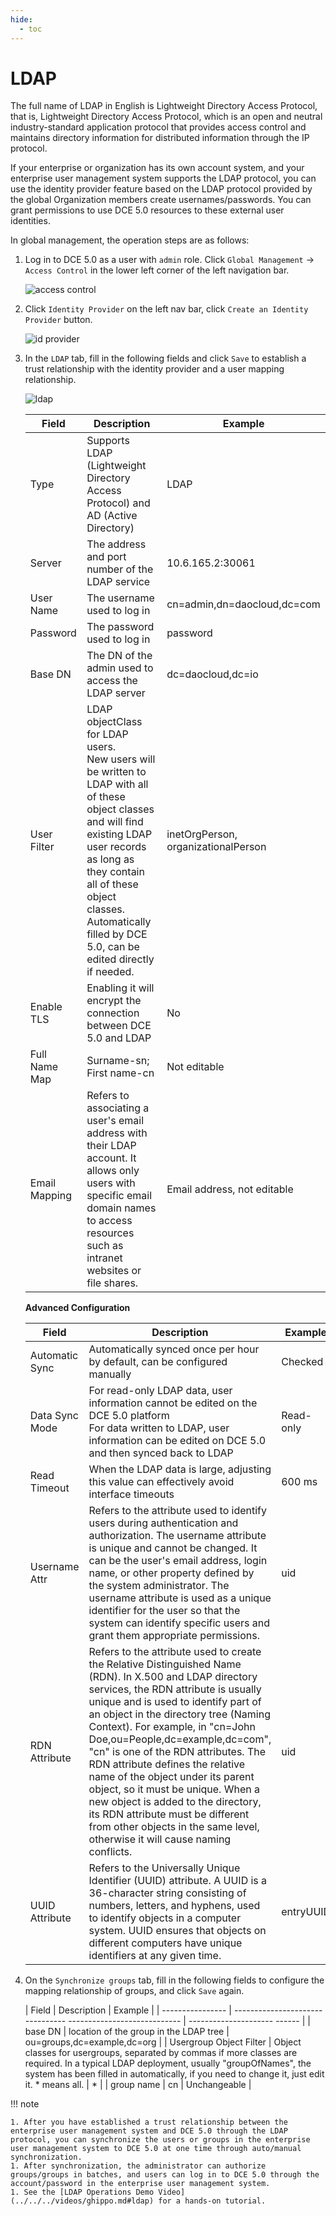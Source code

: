 ```yaml
---
hide:
  - toc
---
```


# LDAP

The full name of LDAP in English is Lightweight Directory Access Protocol, that is, Lightweight Directory Access Protocol, which is an open and neutral industry-standard application protocol that provides access control and maintains directory information for distributed information through the IP protocol.

If your enterprise or organization has its own account system, and your enterprise user management system supports the LDAP protocol, you can use the identity provider feature based on the LDAP protocol provided by the global Organization members create usernames/passwords.
You can grant permissions to use DCE 5.0 resources to these external user identities.

In global management, the operation steps are as follows:

1. Log in to DCE 5.0 as a user with `admin` role. Click `Global Management` -> `Access Control` in the lower left corner of the left navigation bar.

    ![access control](https://docs.daocloud.io/daocloud-docs-images/docs/en/docs/ghippo/images/ws01.png)

1. Click `Identity Provider` on the left nav bar, click `Create an Identity Provider` button.

    ![id provider](https://docs.daocloud.io/daocloud-docs-images/docs/en/docs/ghippo/images/ldap00.png)

1. In the `LDAP` tab, fill in the following fields and click `Save` to establish a trust relationship with the identity provider and a user mapping relationship.

    ![ldap](https://docs.daocloud.io/daocloud-docs-images/docs/en/docs/ghippo/images/ldap01.png)

    | Field         | Description                                                  | Example                             |
    | ------------- | ------------------------------------------------------------ | ----------------------------------- |
    | Type          | Supports LDAP (Lightweight Directory Access Protocol) and AD (Active Directory) | LDAP                                |
    | Server        | The address and port number of the LDAP service              | 10.6.165.2:30061                    |
    | User Name     | The username used to log in                                   | cn=admin,dn=daocloud,dc=com          |
    | Password      | The password used to log in                                   | password                            |
    | Base DN       | The DN of the admin used to access the LDAP server            | dc=daocloud,dc=io                   |
    | User Filter   | LDAP objectClass for LDAP users.<br />New users will be written to LDAP with all of these object classes and will find existing LDAP user records as long as they contain all of these object classes. <br/>Automatically filled by DCE 5.0, can be edited directly if needed. | inetOrgPerson, organizationalPerson |
    | Enable TLS    | Enabling it will encrypt the connection between DCE 5.0 and LDAP | No                                  |
    | Full Name Map | Surname-sn; First name-cn                                     | Not editable                        |
    | Email Mapping | Refers to associating a user's email address with their LDAP account. It allows only users with specific email domain names to access resources such as intranet websites or file shares. | Email address, not editable          |

    **Advanced Configuration**

    | Field           | Description                                                  | Example |
    | --------------- | ------------------------------------------------------------ | ------- |
    | Automatic Sync  | Automatically synced once per hour by default, can be configured manually | Checked |
    | Data Sync Mode  | For read-only LDAP data, user information cannot be edited on the DCE 5.0 platform<br />For data written to LDAP, user information can be edited on DCE 5.0 and then synced back to LDAP | Read-only |
    | Read Timeout    | When the LDAP data is large, adjusting this value can effectively avoid interface timeouts | 600 ms  |
    | Username Attr   | Refers to the attribute used to identify users during authentication and authorization. The username attribute is unique and cannot be changed. It can be the user's email address, login name, or other property defined by the system administrator. The username attribute is used as a unique identifier for the user so that the system can identify specific users and grant them appropriate permissions. | uid     |
    | RDN Attribute   | Refers to the attribute used to create the Relative Distinguished Name (RDN). In X.500 and LDAP directory services, the RDN attribute is usually unique and is used to identify part of an object in the directory tree (Naming Context). For example, in "cn=John Doe,ou=People,dc=example,dc=com", "cn" is one of the RDN attributes. The RDN attribute defines the relative name of the object under its parent object, so it must be unique. When a new object is added to the directory, its RDN attribute must be different from other objects in the same level, otherwise it will cause naming conflicts. | uid     |
    | UUID Attribute  | Refers to the Universally Unique Identifier (UUID) attribute. A UUID is a 36-character string consisting of numbers, letters, and hyphens, used to identify objects in a computer system. UUID ensures that objects on different computers have unique identifiers at any given time. | entryUUID |

1. On the `Synchronize groups` tab, fill in the following fields to configure the mapping relationship of groups, and click `Save` again.

    | Field | Description | Example |
    | ---------------- | -------------------------------- ---------------------------- | --------------------- ------ |
    | base DN | location of the group in the LDAP tree | ou=groups,dc=example,dc=org |
    | Usergroup Object Filter | Object classes for usergroups, separated by commas if more classes are required. In a typical LDAP deployment, usually "groupOfNames", the system has been filled in automatically, if you need to change it, just edit it. * means all. | * |
    | group name | cn | Unchangeable |

!!! note

    1. After you have established a trust relationship between the enterprise user management system and DCE 5.0 through the LDAP protocol, you can synchronize the users or groups in the enterprise user management system to DCE 5.0 at one time through auto/manual synchronization.
    1. After synchronization, the administrator can authorize groups/groups in batches, and users can log in to DCE 5.0 through the account/password in the enterprise user management system.
    1. See the [LDAP Operations Demo Video](../../../videos/ghippo.md#ldap) for a hands-on tutorial.
